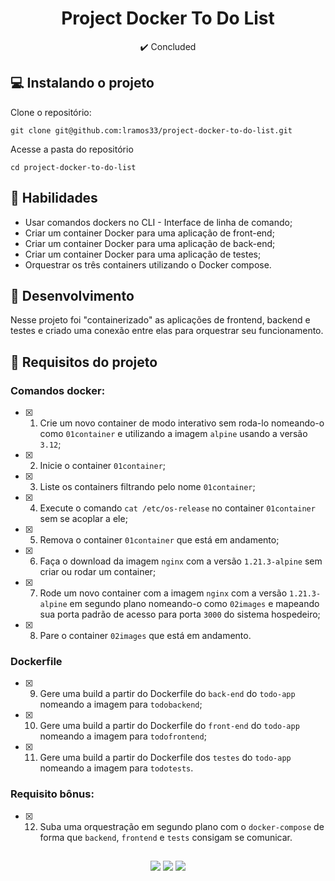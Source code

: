 <h1 align="center">Project Docker To Do List</h1>

<p align="center">✔️ Concluded</p>

## 💻 Instalando o projeto

Clone o repositório:

```
git clone git@github.com:lramos33/project-docker-to-do-list.git
```

Acesse a pasta do repositório

```
cd project-docker-to-do-list
```

## 🚀 Habilidades

- Usar comandos dockers no CLI - Interface de linha de comando;
- Criar um container Docker para uma aplicação de front-end;
- Criar um container Docker para uma aplicação de back-end;
- Criar um container Docker para uma aplicação de testes;
- Orquestrar os três containers utilizando o Docker compose.

## 🔧 Desenvolvimento

Nesse projeto foi "containerizado" as aplicações de frontend, backend e testes e criado uma conexão entre elas para orquestrar seu funcionamento.

## 📝 Requisitos do projeto

### Comandos docker:

- [x] 1. Crie um novo container de modo interativo sem roda-lo nomeando-o como `01container` e utilizando a imagem `alpine` usando a versão `3.12`;

- [x] 2. Inicie o container `01container`;

- [x] 3. Liste os containers filtrando pelo nome `01container`;

- [x] 4. Execute o comando `cat /etc/os-release` no container `01container` sem se acoplar a ele;

- [x] 5. Remova o container `01container` que está em andamento;

- [x] 6. Faça o download da imagem `nginx` com a versão `1.21.3-alpine` sem criar ou rodar um container;

- [x] 7. Rode um novo container com a imagem `nginx` com a versão `1.21.3-alpine` em segundo plano nomeando-o como `02images` e mapeando sua porta padrão de acesso para porta `3000` do sistema hospedeiro;

- [x] 8. Pare o container `02images` que está em andamento.

### Dockerfile

- [x] 9. Gere uma build a partir do Dockerfile do `back-end` do `todo-app` nomeando a imagem para `todobackend`;

- [x] 10. Gere uma build a partir do Dockerfile do `front-end` do `todo-app` nomeando a imagem para `todofrontend`;

- [x] 11. Gere uma build a partir do Dockerfile dos `testes` do `todo-app` nomeando a imagem para `todotests`.

### Requisito bônus:

- [x] 12. Suba uma orquestração em segundo plano com o `docker-compose` de forma que `backend`, `frontend` e `tests` consigam se comunicar.

##

<div align="center">
  <img src="https://shields.io/github/repo-size/lramos33/project-docker-to-do-list">
  <img src="https://shields.io/github/languages/top/lramos33/project-docker-to-do-list">
  <img src="https://shields.io/github/last-commit/lramos33/project-docker-to-do-list">
</div>
